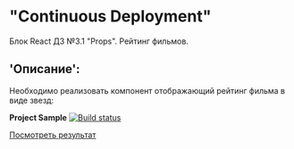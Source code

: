# "Continuous Deployment"  
Блок React ДЗ №3.1 "Props". Рейтинг фильмов. 

## 'Описание':  
Необходимо реализовать компонент отображающий рейтинг фильма в виде звезд:

**Project Sample** [![Build status](https://ci.appveyor.com/api/projects/status/oniwxn22om7h8jmq?svg=true)](https://ci.appveyor.com/project/Gronik4/react3-1ctsrf)  

[Посмотреть результат](https://gronik4.github.io/react3.1ctsrf/)
